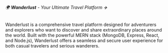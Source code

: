 ###### 🌍 **Wanderlust** - Your Ultimate Travel Platform ✈️

Wanderlust is a comprehensive travel platform designed for adventurers and explorers who want to discover and share extraordinary places around the world. Built with the powerful MERN stack (MongoDB, Express, React, and Node.js), Wanderlust offers a seamless and secure user experience for both casual travelers and serious wanderers.

